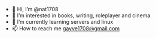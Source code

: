 - 👋 Hi, I’m @nat1708
- 👀 I’m interested in books, writing, roleplayer and cinema
- 🌱 I’m currently learning servers and linux
- 📫 How to reach me gayve1708@gmail.com

<!---
nat1708/nat1708 is a ✨ special ✨ repository because its `README.md` (this file) appears on your GitHub profile.
You can click the Preview link to take a look at your changes.
--->
